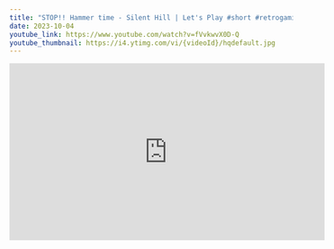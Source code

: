 ```yaml
---
title: "STOP!! Hammer time - Silent Hill | Let's Play #short #retrogaming #horrorgaming"
date: 2023-10-04
youtube_link: https://www.youtube.com/watch?v=fVvkwvX0D-Q
youtube_thumbnail: https://i4.ytimg.com/vi/{videoId}/hqdefault.jpg
---
```

<iframe width="560" height="315" src="https://www.youtube.com/embed/fVvkwvX0D-Q" title="STOP!! Hammer time - Silent Hill | Let's Play #short #retrogaming #horrorgaming" frameborder="0" allow="accelerometer; autoplay; clipboard-write; encrypted-media; gyroscope; picture-in-picture; web-share" allowfullscreen></iframe>
